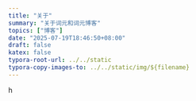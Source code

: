 ```yaml
---
title: "关于"
summary: "关于词元和词元博客"
topics: ["博客"]
date: "2025-07-19T18:46:50+08:00"
draft: false
katex: false
typora-root-url: ../../static
typora-copy-images-to: ../../static/img/${filename}
---
```


h

